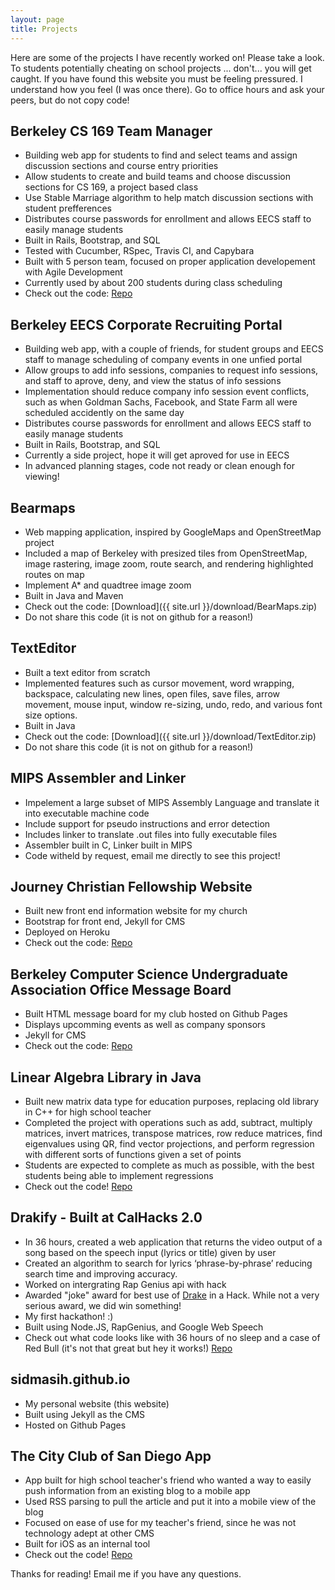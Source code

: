 ```yaml
---
layout: page
title: Projects
---
```

<style>
.media {
  // Proper spacing between instances of .media
  margin-top: 15px;
  position: absolute;
   right: 30px;
   top: 4em;


  &:first-child {
    margin-top: 0;
  }
}

@media (max-width: 1110px) {
  .media {
    display: none;
  }
  .media-left,
.media > .pull-left {
  display: none;
}
}

}

.media-right,
.media > .pull-right {
  padding-left: 10px;
}

.media-left,
.media > .pull-left {
  padding-right: 10px;
  height: auto;
   width: auto;
   max-width: 150px;
   max-height: 200px;
}

.media-left,
.media-right,
.media-body {
  display: table-cell;
  vertical-align: top;
}

.media-middle {
  vertical-align: middle;
}

.media-bottom {
  vertical-align: bottom;
}


.media-heading {
  margin-top: 0;
  margin-bottom: 5px;
}

.media-list {
  padding-left: 0;
  list-style: none;
}
</style>

<div class="media">
  <img src="https://raw.githubusercontent.com/SidMasih/sidmasih.github.io/master/sidphoto.jpg" alt="Sid Masih" class="pull-left">
  <div class="media-body">
    <h4 class="media-heading">Sid Masih</h4>
    <ul class="media-list">
      Quick Links! 
      <li><a href="mailto:sid.masih@berkeley.edu">Email</a></li>
      <li><a href="https://github.com/SidMasih/">GitHub</a></li>
      <li><a href="https://drive.google.com/file/d/0B3_s9pDvd-tEc0h3TVRlcFJWUU0/view?usp=sharing">Resume</a></li>
      <li><a href="https://www.linkedin.com/in/sid-masih-65b54382">LinkedIn</a></li>

    </ul>
  </div>
</div>
<p class="message">
  Here are some of the projects I have recently worked on! Please take a look. To students potentially cheating on school projects ... don't... you will get caught. If you have found this website you must be feeling pressured. I understand how you feel (I was once there). Go to office hours and ask your peers, but do not copy code! 
</p>

## Berkeley CS 169 Team Manager

* Building web app for students to find and select teams and assign discussion sections and course entry priorities
* Allow students to create and build teams and choose discussion sections for CS 169, a project based class
* Use Stable Marriage algorithm to help match discussion sections with student prefferences 
* Distributes course passwords for enrollment and allows EECS staff to easily manage students 
* Built in Rails, Bootstrap, and SQL
* Tested with Cucumber, RSpec, Travis CI, and Capybara
* Built with 5 person team, focused on proper application developement with Agile Development 
* Currently used by about 200 students during class scheduling
* Check out the code: [Repo](https://github.com/adnanhemani/enrollme)

## Berkeley EECS Corporate Recruiting Portal

* Building web app, with a couple of friends, for student groups and EECS staff to manage scheduling of company events in one unfied portal
* Allow groups to add info sessions, companies to request info sessions, and staff to aprove, deny, and view the status of info sessions
* Implementation should reduce company info session event conflicts, such as when Goldman Sachs, Facebook, and State Farm all were scheduled accidently on the same day
* Distributes course passwords for enrollment and allows EECS staff to easily manage students 
* Built in Rails, Bootstrap, and SQL
* Currently a side project, hope it will get aproved for use in EECS 
* In advanced planning stages, code not ready or clean enough for viewing! 

## Bearmaps
* Web mapping application, inspired by GoogleMaps and OpenStreetMap project 
* Included a map of Berkeley with presized tiles from OpenStreetMap, image rastering, image zoom, route search, and rendering highlighted routes on map
* Implement A* and quadtree image zoom 
* Built in Java and Maven
* Check out the code: [Download]({{ site.url }}/download/BearMaps.zip)
* Do not share this code (it is not on github for a reason!)

## TextEditor
* Built a text editor from scratch 
* Implemented features such as cursor movement, word wrapping, backspace, calculating new lines, open files, save files, arrow movement, mouse input, window re-sizing, undo, redo, and various font size options.
* Built in Java
* Check out the code: [Download]({{ site.url }}/download/TextEditor.zip)
* Do not share this code (it is not on github for a reason!)

## MIPS Assembler and Linker
* Impelement a large subset of MIPS Assembly Language and translate it into executable machine code
* Include support for pseudo instructions and error detection
* Includes linker to translate .out files into fully executable files
* Assembler built in C, Linker built in MIPS
* Code witheld by request, email me directly to see this project! 

## Journey Christian Fellowship Website
* Built new front end information website for my church
* Bootstrap for front end, Jekyll for CMS
* Deployed on Heroku
* Check out the code: [Repo](https://github.com/SidMasih/churchwebsite)

## Berkeley Computer Science Undergraduate Association Office Message Board
* Built HTML message board for my club hosted on Github Pages 
* Displays upcomming events as well as company sponsors
* Jekyll for CMS
* Check out the code: [Repo](https://github.com/csuabb/csuabb.github.io)

## Linear Algebra Library in Java
* Built new matrix data type for education purposes, replacing old library in C++ for high school teacher
* Completed the project with operations such as add, subtract, multiply matrices, invert matrices, transpose matrices, row reduce matrices, find eigenvalues using QR, find vector projections, and perform regression with different sorts of functions given a set of points
* Students are expected to complete as much as possible, with the best students being able to implement regressions  
* Check out the code! [Repo](https://github.com/SidMasih/LinearAlgebraOperations)

## Drakify - Built at CalHacks 2.0 
* In 36 hours, created a web application that returns the video output of a song based on the speech input (lyrics or title) given by user
* Created an algorithm to search for lyrics ‘phrase-by-phrase’ reducing search time and improving accuracy.
* Worked on intergrating Rap Genius api with hack
* Awarded "joke" award for best use of [Drake](http://www.drakeofficial.com/) in a Hack. While not a very serious award, we did win something!
* My first hackathon! :) 
* Built using Node.JS, RapGenius, and Google Web Speech 
* Check out what code looks like with 36 hours of no sleep and a case of Red Bull (it's not that great but hey it works!) [Repo](https://github.com/rrtigga/drakify) 

## sidmasih.github.io
* My personal website (this website)
* Built using Jekyll as the CMS
* Hosted on Github Pages 

## The City Club of San Diego App
* App built for high school teacher's friend who wanted a way to easily push information from an existing blog to a mobile app
* Used RSS parsing to pull the article and put it into a mobile view of the blog
* Focused on ease of use for my teacher's friend, since he was not technology adept at other CMS
* Built for iOS as an internal tool
* Check out the code! [Repo](https://github.com/SidMasih/City-Club-App)





Thanks for reading! Email me if you have any questions. 
